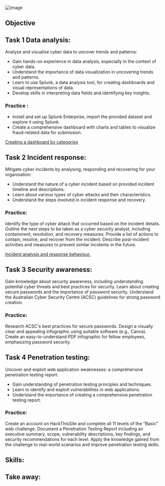 
![image](https://github.com/user-attachments/assets/d3a4d1e4-4bcb-47fa-b182-f3035bb51e2d)


## Objective


## Task 1 Data analysis:

Analyse and visualise cyber data to uncover trends and patterns:
* Gain hands-on experience in data analysis, especially in the context of cyber data.
* Understand the importance of data visualization in uncovering trends and patterns.
* Learn to use Splunk, a data analysis tool, for creating dashboards and visual representations of data.
* Develop skills in interpreting data fields and identifying key insights.

### Practice :

* Install and set up Splunk Enterprise, import the provided dataset and explore it using Splunk.
* Create a comprehensive dashboard with charts and tables to visualize fraud-related data for submission.

<a href="https://github.com/Matteobarcelona/Commonwealth-Bank/blob/main/Fraud%20Detection%20Dashboard.pdf" target="_blank">Creating a dashboard by categories</a>



## Task 2 Incident response: 

Mitigate cyber incidents by analysing, responding and recovering for your organisation:
* Understand the nature of a cyber incident based on provided incident timeline and descriptions.
* Learn about various types of cyber attacks and their characteristics.
* Understand the steps involved in incident response and recovery.

### Practice:

Identify the type of cyber attack that occurred based on the incident details.
Outline the next steps to be taken as a cyber security analyst, including containment, resolution, and recovery measures.
Provide a list of actions to contain, resolve, and recover from the incident.
Describe post-incident activities and measures to prevent similar incidents in the future.

<a href="https://github.com/Matteobarcelona/Commonwealth-Bank/blob/main/incident%20analysis%20and%20response.pdf" target="_blank">Incident analysis and response behaviour.</a>

## Task 3 Security awareness:

Gain knowledge about security awareness, including understanding potential cyber threats and best practices for security.
Learn about creating secure passwords and the importance of password security.
Understand the Australian Cyber Security Centre (ACSC) guidelines for strong password creation.

### Practice: 

Research ACSC's best practices for secure passwords.
Design a visually clear and appealing infographic using suitable software (e.g., Canva).
Create an easy-to-understand PDF infographic for fellow employees, emphasizing password security.

## Task 4 Penetration testing:

Uncover and exploit web application weaknesses: a comprehensive penetration testing report:
* Gain understanding of penetration testing principles and techniques.
* Learn to identify and exploit vulnerabilities in web applications.
* Understand the importance of creating a comprehensive penetration testing report.

### Practice: 

Create an account on HackThisSite and complete all 11 levels of the "Basic" web challenge.
Document a Penetration Testing Report including an executive summary, scope, vulnerability descriptions, key findings, and security recommendations for each level.
Apply the knowledge gained from the challenge to real-world scenarios and improve penetration testing skills.

## Skills:

 

## Take away:

